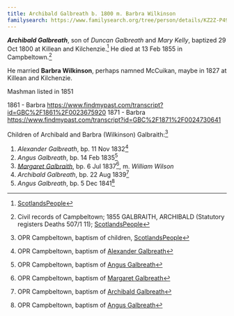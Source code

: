 ```yaml
---
title: Archibald Galbreath b. 1800 m. Barbra Wilkinson
familysearch: https://www.familysearch.org/tree/person/details/KZ2Z-P49
---
```

***Archibald Galbreath***, son of *Duncan Galbreath* and *Mary Kelly*, baptized 29 Oct 1800 at Killean and Kilchenzie.[^birth]  He died at 13 Feb 1855 in Campbeltown.[^death]

He married **Barbra Wilkinson**, perhaps namned McCuikan, maybe in 1827 at Killean and Kilchenzie.

Mashman listed in 1851

1861 - Barbra https://www.findmypast.com/transcript?id=GBC%2F1861%2F0023675920
1871 - Barbra https://www.findmypast.com/transcript?id=GBC%2F1871%2F0024730641

Children of Archibald and Barbra (Wilkinson) Galbraith:[^children]

1. *Alexander Galbreath*, bp. 11 Nov 1832[^alexander-birth]
2. *Angus Galbreath*, bp. 14 Feb 1835[^angus1-birth]
3. *[Margaret Galbraith](galbraith-margaret-1837-wilson.md)*, bp. 6 Jul 1837[^margaret-birth], m. *William Wilson*
4. *Archibald Galbreath*, bp. 22 Aug 1839[^archibald-birth]
5. *Angus Galbreath*, bp. 5 Dec 1841[^angus2-birth]

[^birth]: [ScotlandsPeople](https://www.scotlandspeople.gov.uk/record-results?search_type=people&event=%28B%20OR%20C%20OR%20S%29&record_type%5B0%5D=opr_births&church_type=Old%20Parish%20Registers&dl_cat=church&dl_rec=church-births-baptisms&surname=galbreath&surname_so=exact&forename=archibald&forename_so=starts&sex=M&from_year=1800&to_year=1806&parent_names_so=exact&parent_name_two=kelly&parent_name_two_so=exact&record=Church%20of%20Scotland%20%28old%20parish%20registers%29%20Roman%20Catholic%20Church%20Other%20churches)

[^death]: Civil records of Campbeltown; 1855 GALBRAITH, ARCHIBALD (Statutory registers Deaths 507/1 11); [ScotlandsPeople](https://www.scotlandspeople.gov.uk/view-image/nrs_stat_deaths/23055)

[^children]: OPR Campbeltown, baptism of children, [ScotlandsPeople](https://www.scotlandspeople.gov.uk/record-results?search_type=people&event=%28B%20OR%20C%20OR%20S%29&record_type%5B0%5D=opr_births&church_type=Old%20Parish%20Registers&dl_cat=church&dl_rec=church-births-baptisms&surname=galbreath&surname_so=exact&forename_so=starts&from_year=1832&to_year=1841&parent_names_so=exact&parent_name_two=WILKINSON&parent_name_two_so=fuzzy&record=Church%20of%20Scotland%20%28old%20parish%20registers%29%20Roman%20Catholic%20Church%20Other%20churches&rd_real_name%5B0%5D=CAMPBELTOWN%20%28LANDWARD%29%20OR%20CAMPBELTOWN%20%28BURGH%29%20OR%20CAMPBELTOWN&rd_display_name%5B0%5D=CAMPBELTOWN%20%28LANDWARD%29%7CCAMPBELTOWN%20%28BURGH%29%7CCAMPBELTOWN_CAMPBELTOWN&rd_label%5B0%5D=CAMPBELTOWN&rd_name%5B0%5D=CAMPBELTOWN%20%2ALANDWARD%2A%20OR%20CAMPBELTOWN%20%2ABURGH%2A%20OR%20CAMPBELTOWN&sort=asc&order=Date&field=year)

[^alexander-birth]: OPR Campbeltown, baptism of [Alexander Galbreath](/sources/opr-campbeltown-births.md#1832-11-11-alexander-galbreath)

[^angus1-birth]: OPR Campbeltown, baptism of [Angus Galbreath](/sources/opr-campbeltown-births.md#1835-02-14-angus-galbreath)

[^margaret-birth]: OPR Campbeltown, baptism of [Margaret Galbreath](/sources/opr-campbeltown-births.md#1837-07-06-margaret-galbreath)

[^archibald-birth]: OPR Campbeltown, baptism of [Archibald Galbreath](/sources/opr-campbeltown-births.md#1839-08-22-archibald-galbreath)

[^angus2-birth]: OPR Campbeltown, baptism of [Angus Galbreath](/sources/opr-campbeltown-births.md#1841-12-05-angus-galbreath)

